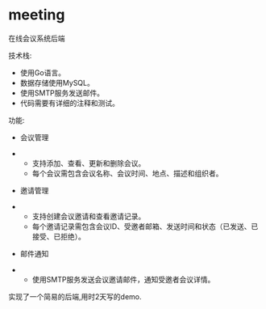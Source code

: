 # meeting
在线会议系统后端

技术栈:

- 使用Go语言。
- 数据存储使用MySQL。
- 使用SMTP服务发送邮件。
- 代码需要有详细的注释和测试。

功能:

- 会议管理

- - 支持添加、查看、更新和删除会议。
  - 每个会议需包含会议名称、会议时间、地点、描述和组织者。

- 邀请管理

- - 支持创建会议邀请和查看邀请记录。
  - 每个邀请记录需包含会议ID、受邀者邮箱、发送时间和状态（已发送、已接受、已拒绝）。

- 邮件通知

- - 使用SMTP服务发送会议邀请邮件，通知受邀者会议详情。 

实现了一个简易的后端,用时2天写的demo.
